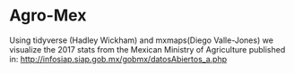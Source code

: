 # Agro-Mex
Using tidyverse (Hadley Wickham) and mxmaps(Diego Valle-Jones) we visualize the 2017 stats from the Mexican Ministry of Agriculture published in:
http://infosiap.siap.gob.mx/gobmx/datosAbiertos_a.php
